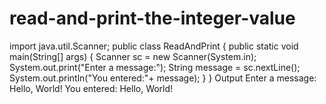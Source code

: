 # read-and-print-the-integer-value
import java.util.Scanner;
public class ReadAndPrint {
public static void main(String[] args) {
Scanner sc = new Scanner(System.in);
System.out.print("Enter a message:");
String message = sc.nextLine();
System.out.println("You entered:"+ message);
}
}
Output
Enter a message: Hello, World!
You entered: Hello, World!

